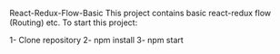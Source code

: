 React-Redux-Flow-Basic
This project contains basic react-redux flow (Routing) etc. 
To start this project: 

1- Clone repository
2- npm install
3- npm start
